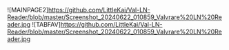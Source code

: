 
![MAINPAGE2]https://github.com/LittleKai/Val-LN-Reader/blob/master/Screenshot_20240622_010859_Valvrare%20LN%20Reader.jpg
![TABFAV]https://github.com/LittleKai/Val-LN-Reader/blob/master/Screenshot_20240622_010859_Valvrare%20LN%20Reader.jpg
